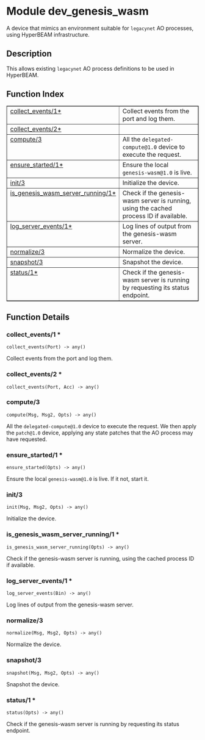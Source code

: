 

# Module dev_genesis_wasm #

A device that mimics an environment suitable for `legacynet` AO
processes, using HyperBEAM infrastructure.

<a name="description"></a>

## Description ##
This allows existing `legacynet`
AO process definitions to be used in HyperBEAM.<a name="index"></a>

## Function Index ##


<table width="100%" border="1" cellspacing="0" cellpadding="2" summary="function index"><tr><td valign="top"><a href="#collect_events-1">collect_events/1*</a></td><td>Collect events from the port and log them.</td></tr><tr><td valign="top"><a href="#collect_events-2">collect_events/2*</a></td><td></td></tr><tr><td valign="top"><a href="#compute-3">compute/3</a></td><td>All the <code>delegated-compute@1.0</code> device to execute the request.</td></tr><tr><td valign="top"><a href="#ensure_started-1">ensure_started/1*</a></td><td>Ensure the local <code>genesis-wasm@1.0</code> is live.</td></tr><tr><td valign="top"><a href="#init-3">init/3</a></td><td>Initialize the device.</td></tr><tr><td valign="top"><a href="#is_genesis_wasm_server_running-1">is_genesis_wasm_server_running/1*</a></td><td>Check if the genesis-wasm server is running, using the cached process ID
if available.</td></tr><tr><td valign="top"><a href="#log_server_events-1">log_server_events/1*</a></td><td>Log lines of output from the genesis-wasm server.</td></tr><tr><td valign="top"><a href="#normalize-3">normalize/3</a></td><td>Normalize the device.</td></tr><tr><td valign="top"><a href="#snapshot-3">snapshot/3</a></td><td>Snapshot the device.</td></tr><tr><td valign="top"><a href="#status-1">status/1*</a></td><td>Check if the genesis-wasm server is running by requesting its status
endpoint.</td></tr></table>


<a name="functions"></a>

## Function Details ##

<a name="collect_events-1"></a>

### collect_events/1 * ###

`collect_events(Port) -> any()`

Collect events from the port and log them.

<a name="collect_events-2"></a>

### collect_events/2 * ###

`collect_events(Port, Acc) -> any()`

<a name="compute-3"></a>

### compute/3 ###

`compute(Msg, Msg2, Opts) -> any()`

All the `delegated-compute@1.0` device to execute the request. We then apply
the `patch@1.0` device, applying any state patches that the AO process may have
requested.

<a name="ensure_started-1"></a>

### ensure_started/1 * ###

`ensure_started(Opts) -> any()`

Ensure the local `genesis-wasm@1.0` is live. If it not, start it.

<a name="init-3"></a>

### init/3 ###

`init(Msg, Msg2, Opts) -> any()`

Initialize the device.

<a name="is_genesis_wasm_server_running-1"></a>

### is_genesis_wasm_server_running/1 * ###

`is_genesis_wasm_server_running(Opts) -> any()`

Check if the genesis-wasm server is running, using the cached process ID
if available.

<a name="log_server_events-1"></a>

### log_server_events/1 * ###

`log_server_events(Bin) -> any()`

Log lines of output from the genesis-wasm server.

<a name="normalize-3"></a>

### normalize/3 ###

`normalize(Msg, Msg2, Opts) -> any()`

Normalize the device.

<a name="snapshot-3"></a>

### snapshot/3 ###

`snapshot(Msg, Msg2, Opts) -> any()`

Snapshot the device.

<a name="status-1"></a>

### status/1 * ###

`status(Opts) -> any()`

Check if the genesis-wasm server is running by requesting its status
endpoint.

